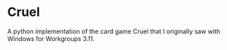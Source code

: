 # Cruel

A python implementation of the card game Cruel that I originally saw with
Windows for Workgroups 3.11.
